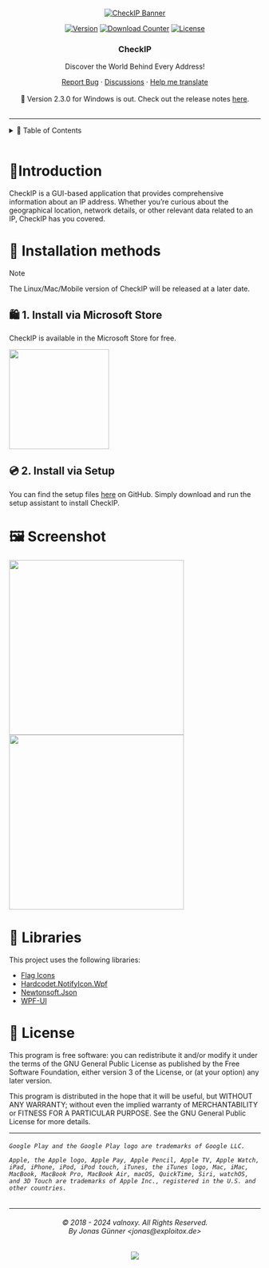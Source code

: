 <div align="center">

  <!-- PROJECT LOGO -->
  <br />
    <a href="https://github.com/valnoxy/checkip/">
      <img src="https://dl.exploitox.de/checkip/gh-banner-checkip.png" alt="CheckIP Banner">
    </a>
  <br />

  [![Version][version-shield]][version-url]
  [![Download Counter][downloads-shield]][downloads-url]
  [![License][license-shield]][license-url]
</div>

[version-shield]: https://img.shields.io/github/v/release/valnoxy/checkip?color=9565F6
[version-url]: https://github.com/valnoxy/checkip/releases

[downloads-shield]: https://img.shields.io/github/downloads/valnoxy/checkip/total.svg?color=431D93
[downloads-url]: https://github.com/valnoxy/checkip/releases

[license-shield]: https://img.shields.io/github/license/valnoxy/checkip?color=9565F6
[license-url]: https://img.shields.io/github/license/valnoxy/checkip

<div align="center">
  <h3 align="center">CheckIP</h3>
  <p align="center">
    <p>Discover the World Behind Every Address!</p>
    <a href="https://github.com/valnoxy/checkip/issues">Report Bug</a>
    ·
    <a href="https://github.com/valnoxy/checkip/discussions/">Discussions</a>
    ·
    <a href="https://crowdin.com/project/checkip">Help me translate</a>
    <br />
    <br />
    🎉 Version 2.3.0 for Windows is out. Check out the release notes
    <a href="https://github.com/valnoxy/checkip/releases">here</a>.
    <br />
    <br />
  </p>
</div>

---

<!-- TABLE OF CONTENTS -->
<details>
  <summary>🏁 Table of Contents</summary>
  <ol>
    <li><a href="#-introduction">Introduction</a></li>
    <li>
      <a href="#-installation-methods">Installation methods</a>
      <ul>
        <li><a href="##-1-install-via-microsoft-store">Install via Microsoft Store</a></li>
        <li><a href="##-2-install-via-setup">Install via Setup</a></li>
      </ul>
    </li>
    <li><a href="#-screenshot">Screenshot</a></li>
    <li><a href="#-libraries">Libraries</a></li>
    <li><a href="#-license">License</a></li>
  </ol>
</details>

<br />

# 🚀Introduction
CheckIP is a GUI-based application that provides comprehensive information about an IP address. Whether you’re curious about the geographical location, network details, or other relevant data related to an IP, CheckIP has you covered.

# 🤸 Installation methods

> [!NOTE]
> The Linux/Mac/Mobile version of CheckIP will be released at a later date.

## 🛍️ 1. Install via Microsoft Store
CheckIP is available in the Microsoft Store for free.

<a href="https://apps.microsoft.com/detail/CheckIP/9nfgs0sx9cp3?launch=true
	&mode=mini">
	<img src="https://get.microsoft.com/images/en-us%20dark.svg" width="200"/>
</a>

## 💿 2. Install via Setup
You can find the setup files [here](https://github.com/valnoxy/checkip/releases) on GitHub. Simply download and run the setup assistant to install CheckIP.

# 🖼️ Screenshot
<img src="https://dl.exploitox.de/checkip/v2.3.0/CheckIP_FetchIP.png" width="350"> <img src="https://dl.exploitox.de/checkip/v2.3.0/CheckIP_MyIP.png" width="350">

# 🙏 Libraries
This project uses the following libraries:
- [Flag Icons](https://icons8.com)
- [Hardcodet.NotifyIcon.Wpf](https://github.com/hardcodet/wpf-notifyicon)
- [Newtonsoft.Json](https://www.newtonsoft.com/json)
- [WPF-UI](https://github.com/lepoco/wpfui)

# 🧾 License
This program is free software: you can redistribute it and/or modify
it under the terms of the GNU General Public License as published by
the Free Software Foundation, either version 3 of the License, or
(at your option) any later version.

This program is distributed in the hope that it will be useful,
but WITHOUT ANY WARRANTY; without even the implied warranty of
MERCHANTABILITY or FITNESS FOR A PARTICULAR PURPOSE. See the
GNU General Public License for more details.

---

<h6>

```Google Play and the Google Play logo are trademarks of Google LLC.```

```Apple, the Apple logo, Apple Pay, Apple Pencil, Apple TV, Apple Watch, iPad, iPhone, iPod, iPod touch, iTunes, the iTunes logo, Mac, iMac, MacBook, MacBook Pro, MacBook Air, macOS, QuickTime, Siri, watchOS, and 3D Touch are trademarks of Apple Inc., registered in the U.S. and other countries.```

</h6>

---

<h6 align="center">© 2018 - 2024 valnoxy. All Rights Reserved. 
<br>
By Jonas Günner &lt;jonas@exploitox.de&gt;</h6>
<p align="center">
	<a href="https://github.com/valnoxy/checkip/blob/main/LICENSE"><img src="https://img.shields.io/github/license/valnoxy/checkip?color=9565F6"/></a>
</p
